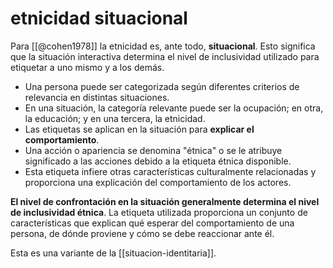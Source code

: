 # etnicidad situacional
Para [[@cohen1978]] la etnicidad es, ante todo, **situacional**. Esto significa que la situación interactiva determina el nivel de inclusividad utilizado para etiquetar a uno mismo y a los demás.

* Una persona puede ser categorizada según diferentes criterios de relevancia en distintas situaciones.
* En una situación, la categoría relevante puede ser la ocupación; en otra, la educación; y en una tercera, la etnicidad.
* Las etiquetas se aplican en la situación para **explicar el comportamiento**.
* Una acción o apariencia se denomina "étnica" o se le atribuye significado a las acciones debido a la etiqueta étnica disponible.
* Esta etiqueta infiere otras características culturalmente relacionadas y proporciona una explicación del comportamiento de los actores.

**El nivel de confrontación en la situación generalmente determina el nivel de inclusividad étnica**. La etiqueta utilizada proporciona un conjunto de características que explican qué esperar del comportamiento de una persona, de dónde proviene y cómo se debe reaccionar ante él.

Esta es una variante de la [[situacion-identitaria]].
